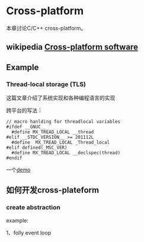 # Cross-platform

本章讨论C/C++ cross-platform。

## wikipedia [Cross-platform software](https://en.wikipedia.org/wiki/Cross-platform_software)



## Example

### Thread-local storage (TLS)  

这篇文章介绍了系统实现和各种编程语言的实现

跨平台的写法：

```
// macro hanlding for threadlocal variables
#ifdef __GNUC__
  #define MX_TREAD_LOCAL __thread
#elif __STDC_VERSION__ >= 201112L
  #define  MX_TREAD_LOCAL _Thread_local
#elif defined(_MSC_VER)
  #define MX_TREAD_LOCAL __declspec(thread)
#endif
```

一个[demo](https://stackoverflow.com/questions/11983875/what-does-the-thread-local-mean-in-c11)



## 如何开发cross-plateform 

### create abstraction

example:

1、folly event loop

